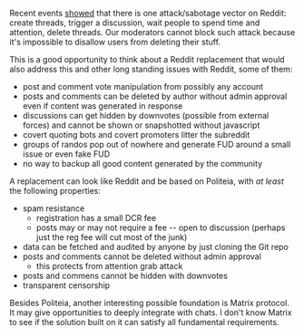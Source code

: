 Recent events [showed](https://www.reddit.com/r/decred/comments/a6ywpj/deleted_threads_with_valuable_discussion/) that there is one attack/sabotage vector on Reddit: create threads, trigger a discussion, wait people to spend time and attention, delete threads. Our moderators cannot block such attack because it's impossible to disallow users from deleting their stuff.

This is a good opportunity to think about a Reddit replacement that would also address this and other long standing issues with Reddit, some of them:

* post and comment vote manipulation from possibly any account
* posts and comments can be deleted by author without admin approval even if content was generated in response
* discussions can get hidden by downvotes (possible from external forces) and cannot be shown or snapshotted without javascript
* covert quoting bots and covert promoters litter the subreddit
* groups of randos pop out of nowhere and generate FUD around a small issue or even fake FUD
* no way to backup all good content generated by the community

A replacement can look like Reddit and be based on Politeia, with _at least_ the following properties:

* spam resistance
  * registration has a small DCR fee
  * posts may or may not require a fee -- open to discussion (perhaps just the reg fee will cut most of the junk)
* data can be fetched and audited by anyone by just cloning the Git repo
* posts and comments cannot be deleted without admin approval
  * this protects from attention grab attack
* posts and commens cannot be hidden with downvotes
* transparent censorship

Besides Politeia, another interesting possible foundation is Matrix protocol. It may give opportunities to deeply integrate with chats. I don't know Matrix to see if the solution built on it can satisfy all fundamental requirements.
